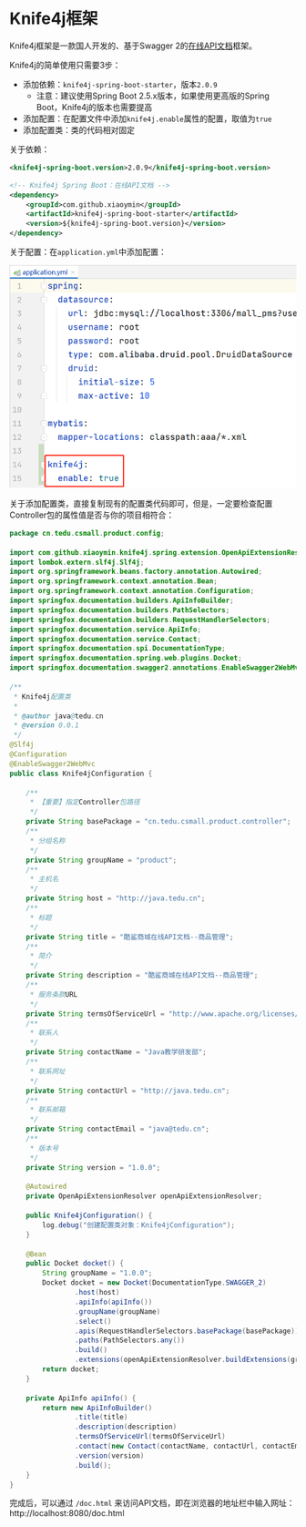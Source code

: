 # Knife4j框架

Knife4j框架是一款国人开发的、基于Swagger 2的<u>在线API文档</u>框架。

Knife4j的简单使用只需要3步：

- 添加依赖：`knife4j-spring-boot-starter`，版本`2.0.9`
  - 注意：建议使用Spring Boot 2.5.x版本，如果使用更高版的Spring Boot，Knife4j的版本也需要提高
- 添加配置：在配置文件中添加`knife4j.enable`属性的配置，取值为`true`
- 添加配置类：类的代码相对固定

关于依赖：

```xml
<knife4j-spring-boot.version>2.0.9</knife4j-spring-boot.version>
```

```xml
<!-- Knife4j Spring Boot：在线API文档 -->
<dependency>
    <groupId>com.github.xiaoymin</groupId>
    <artifactId>knife4j-spring-boot-starter</artifactId>
    <version>${knife4j-spring-boot.version}</version>
</dependency>
```

关于配置：在`application.yml`中添加配置：

![image-20230510094250450](assets/image-20230510094250450.png)

关于添加配置类，直接复制现有的配置类代码即可，但是，一定要检查配置Controller包的属性值是否与你的项目相符合：

```java
package cn.tedu.csmall.product.config;

import com.github.xiaoymin.knife4j.spring.extension.OpenApiExtensionResolver;
import lombok.extern.slf4j.Slf4j;
import org.springframework.beans.factory.annotation.Autowired;
import org.springframework.context.annotation.Bean;
import org.springframework.context.annotation.Configuration;
import springfox.documentation.builders.ApiInfoBuilder;
import springfox.documentation.builders.PathSelectors;
import springfox.documentation.builders.RequestHandlerSelectors;
import springfox.documentation.service.ApiInfo;
import springfox.documentation.service.Contact;
import springfox.documentation.spi.DocumentationType;
import springfox.documentation.spring.web.plugins.Docket;
import springfox.documentation.swagger2.annotations.EnableSwagger2WebMvc;

/**
 * Knife4j配置类
 *
 * @author java@tedu.cn
 * @version 0.0.1
 */
@Slf4j
@Configuration
@EnableSwagger2WebMvc
public class Knife4jConfiguration {

    /**
     * 【重要】指定Controller包路径
     */
    private String basePackage = "cn.tedu.csmall.product.controller";
    /**
     * 分组名称
     */
    private String groupName = "product";
    /**
     * 主机名
     */
    private String host = "http://java.tedu.cn";
    /**
     * 标题
     */
    private String title = "酷鲨商城在线API文档--商品管理";
    /**
     * 简介
     */
    private String description = "酷鲨商城在线API文档--商品管理";
    /**
     * 服务条款URL
     */
    private String termsOfServiceUrl = "http://www.apache.org/licenses/LICENSE-2.0";
    /**
     * 联系人
     */
    private String contactName = "Java教学研发部";
    /**
     * 联系网址
     */
    private String contactUrl = "http://java.tedu.cn";
    /**
     * 联系邮箱
     */
    private String contactEmail = "java@tedu.cn";
    /**
     * 版本号
     */
    private String version = "1.0.0";

    @Autowired
    private OpenApiExtensionResolver openApiExtensionResolver;

    public Knife4jConfiguration() {
        log.debug("创建配置类对象：Knife4jConfiguration");
    }

    @Bean
    public Docket docket() {
        String groupName = "1.0.0";
        Docket docket = new Docket(DocumentationType.SWAGGER_2)
                .host(host)
                .apiInfo(apiInfo())
                .groupName(groupName)
                .select()
                .apis(RequestHandlerSelectors.basePackage(basePackage))
                .paths(PathSelectors.any())
                .build()
                .extensions(openApiExtensionResolver.buildExtensions(groupName));
        return docket;
    }

    private ApiInfo apiInfo() {
        return new ApiInfoBuilder()
                .title(title)
                .description(description)
                .termsOfServiceUrl(termsOfServiceUrl)
                .contact(new Contact(contactName, contactUrl, contactEmail))
                .version(version)
                .build();
    }
}
```

完成后，可以通过 `/doc.html` 来访问API文档，即在浏览器的地址栏中输入网址：http://localhost:8080/doc.html











